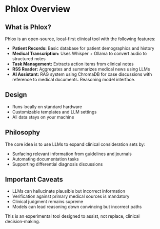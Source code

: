 # Phlox Overview

## What is Phlox?

Phlox is an open-source, local-first clinical tool with the following features:

- **Patient Records:** Basic database for patient demographics and history
- **Medical Transcription:** Uses Whisper + Ollama to convert audio to structured notes
- **Task Management:** Extracts action items from clinical notes
- **RSS Reader:** Aggregates and summarizes medical news using LLMs
- **AI Assistant:** RAG system using ChromaDB for case discussions with reference to medical documents. Reasoning model interface.

## Design

- Runs locally on standard hardware
- Customizable templates and LLM settings
- All data stays on your machine

## Philosophy

The core idea is to use LLMs to expand clinical consideration sets by:
- Surfacing relevant information from guidelines and journals
- Automating documentation tasks
- Supporting differential diagnosis discussions

## Important Caveats

- LLMs can hallucinate plausible but incorrect information
- Verification against primary medical sources is mandatory
- Clinical judgment remains supreme
- Models can lead reasoning down convincing but incorrect paths

This is an experimental tool designed to assist, not replace, clinical decision-making.
